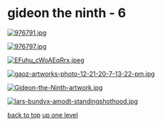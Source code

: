 # gideon the ninth - 6
[![976791.jpg](https://raw.githubusercontent.com/buckmanc/wallpapers/main/mobile/gideon%20the%20ninth/976791.jpg "976791.jpg")](https://raw.githubusercontent.com/buckmanc/wallpapers/main/mobile/gideon%20the%20ninth/976791.jpg)

[![976797.jpg](https://raw.githubusercontent.com/buckmanc/wallpapers/main/mobile/gideon%20the%20ninth/976797.jpg "976797.jpg")](https://raw.githubusercontent.com/buckmanc/wallpapers/main/mobile/gideon%20the%20ninth/976797.jpg)

[![EFuhu_cWoAEqRrx.jpeg](https://raw.githubusercontent.com/buckmanc/wallpapers/main/mobile/gideon%20the%20ninth/EFuhu_cWoAEqRrx.jpeg "EFuhu_cWoAEqRrx.jpeg")](https://raw.githubusercontent.com/buckmanc/wallpapers/main/mobile/gideon%20the%20ninth/EFuhu_cWoAEqRrx.jpeg)

[![gaoz-artworks-photo-12-21-20-7-13-22-pm.jpg](https://raw.githubusercontent.com/buckmanc/wallpapers/main/mobile/gideon%20the%20ninth/gaoz-artworks-photo-12-21-20-7-13-22-pm.jpg "gaoz-artworks-photo-12-21-20-7-13-22-pm.jpg")](https://raw.githubusercontent.com/buckmanc/wallpapers/main/mobile/gideon%20the%20ninth/gaoz-artworks-photo-12-21-20-7-13-22-pm.jpg)

[![Gideon-the-Ninth-artwork.jpg](https://raw.githubusercontent.com/buckmanc/wallpapers/main/mobile/gideon%20the%20ninth/Gideon-the-Ninth-artwork.jpg "Gideon-the-Ninth-artwork.jpg")](https://raw.githubusercontent.com/buckmanc/wallpapers/main/mobile/gideon%20the%20ninth/Gideon-the-Ninth-artwork.jpg)

[![lars-bundvx-amodt-standingshothood.jpg](https://raw.githubusercontent.com/buckmanc/wallpapers/main/mobile/gideon%20the%20ninth/lars-bundvx-amodt-standingshothood.jpg "lars-bundvx-amodt-standingshothood.jpg")](https://raw.githubusercontent.com/buckmanc/wallpapers/main/mobile/gideon%20the%20ninth/lars-bundvx-amodt-standingshothood.jpg)



[back to top](#)
[up one level](/mobile/README.MD)
